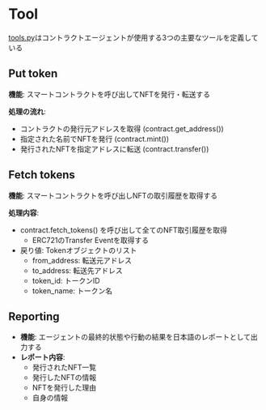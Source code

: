 # Tool

[tools.py](/tools/tools.py)はコントラクトエージェントが使用する3つの主要なツールを定義している

## Put token

**機能**: スマートコントラクトを呼び出してNFTを発行・転送する

**処理の流れ**:

- コントラクトの発行元アドレスを取得 (contract.get_address())
- 指定された名前でNFTを発行 (contract.mint())
- 発行されたNFTを指定アドレスに転送 (contract.transfer())

## Fetch tokens

**機能**: スマートコントラクトを呼び出しNFTの取引履歴を取得する

**処理内容**:

- contract.fetch_tokens() を呼び出して全てのNFT取引履歴を取得
    - ERC721のTransfer Eventを取得する
- 戻り値: Tokenオブジェクトのリスト
    - from_address: 転送元アドレス
    - to_address: 転送先アドレス
    - token_id: トークンID
    - token_name: トークン名

## Reporting
- **機能**: エージェントの最終的状態や行動の結果を日本語のレポートとして出力する
- **レポート内容**:
    - 発行されたNFT一覧
    - 発行したNFTの情報
    - NFTを発行した理由
    - 自身の情報
